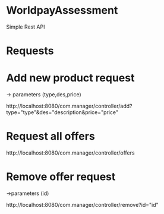 # WorldpayAssessment
Simple Rest API

# Requests

# Add new product request

-> parameters (type,des,price)

http://localhost:8080/com.manager/controller/add?type="type"&des="description&price="price"

# Request all offers

http://localhost:8080/com.manager/controller/offers

# Remove offer request

->parameters (id)

http://localhost:8080/com.manager/controller/remove?id="id"


